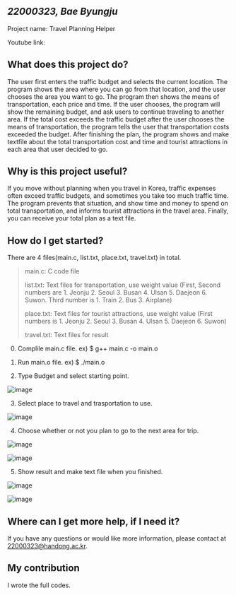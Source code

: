 ## _22000323, Bae Byungju_

Project name: Travel Planning Helper

Youtube link: 

## What does this project do?
The user first enters the traffic budget and selects the current location. The program shows the area where you can go from that location, and the user chooses the area you want to go. The program then shows the means of transportation, each price and time. If the user chooses, the program will show the remaining budget, and ask users to continue traveling to another area. If the total cost exceeds the traffic budget after the user chooses the means of transportation, the program tells the user that transportation costs exceeded the budget. After finishing the plan, the program shows and make textfile about the total transportation cost and time and tourist attractions in each area that user decided to go.

## Why is this project useful?
If you move without planning when you travel in Korea, traffic expenses often exceed traffic budgets, and sometimes you take too much traffic time. The program prevents that situation, and show time and money to spend on total transportation, and informs tourist attractions in the travel area. Finally, you can receive your total plan as a text file.

## How do I get started?
There are 4 files(main.c, list.txt, place.txt, travel.txt) in total.
> main.c: C code file
> 
> list.txt: Text files for transportation, use weight value (First, Second numbers are 1. Jeonju 2. Seoul 3. Busan 4. Ulsan 5. Daejeon 6. Suwon. Third number is 1. Train 2. Bus 3. Airplane)
> 
> place.txt: Text files for tourist attractions, use weight value (First numbers is 1. Jeonju 2. Seoul 3. Busan 4. Ulsan 5. Daejeon 6. Suwon)
> 
> travel.txt: Text files for result

0. Complile main.c file.
ex) $ g++ main.c -o main.o

1. Run main.o file.
ex) $ ./main.o

2. Type Budget and select starting point.

![image](https://user-images.githubusercontent.com/103616973/172415349-1d6893a4-264e-4545-b1e1-cf1a699233bd.png)


3. Select place to travel and trasportation to use.

![image](https://user-images.githubusercontent.com/103616973/172416038-03d6da83-b2ce-483b-b67c-92d4d9b27190.png)

4. Choose whether or not you plan to go to the next area for trip.

![image](https://user-images.githubusercontent.com/103616973/172417122-76e6ea37-9abb-422b-a83f-6e6ba49c49a2.png)

![image](https://user-images.githubusercontent.com/103616973/172417306-891fe5fb-d3e8-43c3-aa0b-7b935e604c0e.png)

5. Show result and make text file when you finished.

![image](https://user-images.githubusercontent.com/103616973/172417623-12cda5c2-dc21-4f89-ab4c-f69f19b481d8.png)

![image](https://user-images.githubusercontent.com/103616973/172417755-74835d73-2f27-424a-a41c-1c92fc69613d.png)

## Where can I get more help, if I need it?

If you have any questions or would like more information, please contact at 22000323@handong.ac.kr.

## My contribution

I wrote the full codes.
